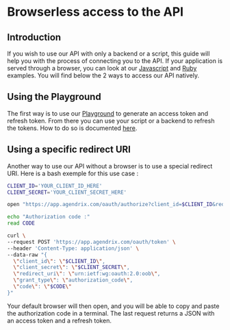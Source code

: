 # Browserless access to the API

## Introduction

If you wish to use our API with only a backend or a script, this guide will help you with the process of connecting you to the API. If your application is served through a browser, you can look at our [Javascript](https://github.com/agendrix/public-api-integration-examples/tree/main/js) and [Ruby](https://github.com/agendrix/public-api-integration-examples/tree/main/ruby) examples.
You will find below the 2 ways to access our API natively.


## Using the Playground

The first way is to use our [Playground](https://developers.agendrix.com/playground) to generate an access token and refresh token. From there you
can use your script or a backend to refresh the tokens. How to do so is documented [here](https://developers.agendrix.com/documentation#section/OAuth-2.0/Exchange-the-Refresh-Token-for-new-tokens).

## Using a specific redirect URI

Another way to use our API without a browser is to use a special redirect URI. Here is a bash exemple for this use case : 
```bash
CLIENT_ID='YOUR_CLIENT_ID_HERE'
CLIENT_SECRET='YOUR_CLIENT_SECRET_HERE'

open "https://app.agendrix.com/oauth/authorize?client_id=$CLIENT_ID&redirect_uri=urn:ietf:wg:oauth:2.0:oob&response_type=code&scopes=read+write"

echo "Authorization code :"
read CODE

curl \
--request POST 'https://app.agendrix.com/oauth/token' \
--header 'Content-Type: application/json' \
--data-raw "{
  \"client_id\": \"$CLIENT_ID\",
  \"client_secret\": \"$CLIENT_SECRET\",
  \"redirect_uri\": \"urn:ietf:wg:oauth:2.0:oob\",
  \"grant_type\": \"authorization_code\",
  \"code\": \"$CODE\"
}"
```

Your default browser will then open, and you will be able to copy and paste the authorization code in a terminal. The last request returns a JSON with an access token and a refresh token.
